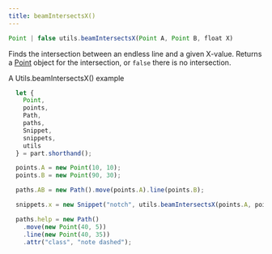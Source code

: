 ```yaml
---
title: beamIntersectsX()
---
```


```js
Point | false utils.beamIntersectsX(Point A, Point B, float X)
```

Finds the intersection between an endless line and a given X-value. Returns a [Point](/reference/api/point) object
for the intersection, or `false` there is no intersection.

<Example part="utils_beamintersectsx">
A Utils.beamIntersectsX() example
</Example>

```js
  let {
    Point,
    points,
    Path,
    paths,
    Snippet,
    snippets,
    utils
  } = part.shorthand();

  points.A = new Point(10, 10);
  points.B = new Point(90, 30);

  paths.AB = new Path().move(points.A).line(points.B);

  snippets.x = new Snippet("notch", utils.beamIntersectsX(points.A, points.B, 40));

  paths.help = new Path()
    .move(new Point(40, 5))
    .line(new Point(40, 35))
    .attr("class", "note dashed");
```
